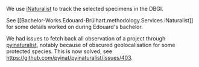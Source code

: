 
We use [iNaturalist](https://www.inaturalist.org/home) to track the selected specimens in the DBGI.

See [[Bachelor-Works.Edouard-Brülhart.methodology.Services.iNaturalist]] for some details worked on during Edouard's bachelor.


We had issues to fetch back all observation of a project through [pyinaturalist](https://github.com/pyinat/pyinaturalist), notably because of obscured geolocalisation for some protected species.
This is now solved, see https://github.com/pyinat/pyinaturalist/issues/403.




